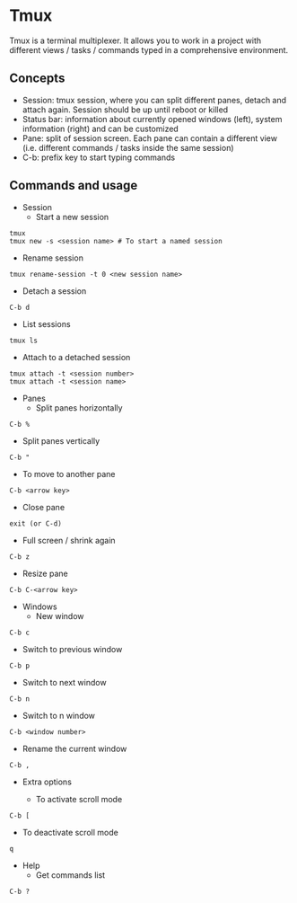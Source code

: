 # Tmux

Tmux is a terminal multiplexer. It allows you to work in a project with different views / tasks / commands typed in a comprehensive environment.

## Concepts

- Session: tmux session, where you can split different panes, detach and attach again. Session should be up until reboot or killed
- Status bar: information about currently opened windows (left), system information (right) and can be customized
- Pane: split of session screen. Each pane can contain a different view (i.e. different commands / tasks inside the same session)
- C-b: prefix key to start typing commands 

## Commands and usage

- Session
  - Start a new session
  
```
tmux
tmux new -s <session name> # To start a named session
```

  - Rename session

```
tmux rename-session -t 0 <new session name>
```

  - Detach a session

```
C-b d
```

  - List sessions

```
tmux ls
```

  - Attach to a detached session

```
tmux attach -t <session number>
tmux attach -t <session name>
```

- Panes
  - Split panes horizontally
  
```
C-b %
```

  - Split panes vertically
  
```
C-b "
```

  - To move to another pane
  
```
C-b <arrow key>
```

  - Close pane
  
```
exit (or C-d)
```

  - Full screen / shrink again
  
```
C-b z
```

  - Resize pane
  
```
C-b C-<arrow key>
```

- Windows
  - New window
  
```
C-b c
```

  - Switch to previous window
  
```
C-b p
```

  - Switch to next window
  
```
C-b n
```

  - Switch to n window
  
```
C-b <window number>
```

  - Rename the current window
  
```
C-b ,
```

- Extra options

  - To activate scroll mode

```
C-b [
```

  - To deactivate scroll mode

```
q
```

- Help
  - Get commands list
  
```
C-b ?
```
